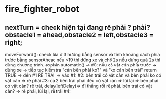 # fire_fighter_robot
nextTurn = check hiện tại đang rẽ phải ? phải? <space><space>
<space>obstacle1 = ahead,obstacle2 = left,obstacle3 = right;<space>
---
<space>moveForward(): check lửa ở 3 hướng bằng sensor và tính khoảng cách phía trước bằng sensorAhead nếu <19 thì dừng xe và chờ 2s nếu dừng quá 2s thì dừng chương trình.<space>
<space>explain automatic()<space> 
<space>=> #0: nếu có vật cản phía trước -> dừng xe -> tiếp tục kiểm tra "cản bên phải ko?" và "ko cản bên trái" return TRUE -> đến #1 RẼ TRÁI.<space>
=> vào #1: 
<space>#2: bên trái có vật cản và bên phải ko có vật cản => rẽ phải<space>
<space>#3: cả 2 bên trái phải đều có vật cản => lùi lại => bên phải có vật cản? rẽ trái, delay(leftDelay)=> đi thẳng rồi rẽ phải.
bên trái có vật cản? => rẽ phải, lùi lại, rẽ trái<space>
<space>#4:<space>

